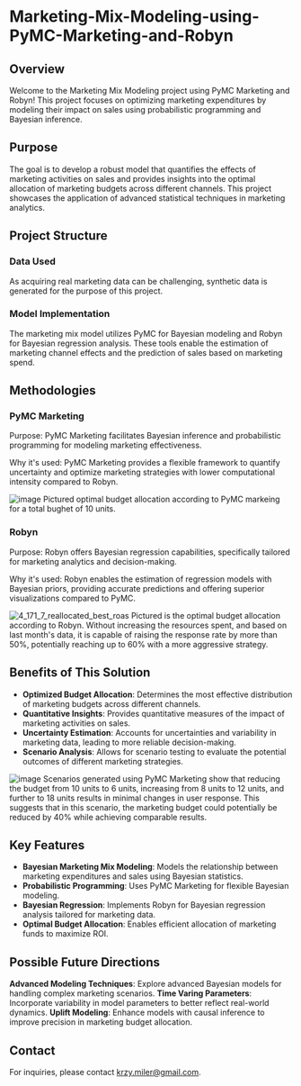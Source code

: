 # Marketing-Mix-Modeling-using-PyMC-Marketing-and-Robyn
## Overview
Welcome to the Marketing Mix Modeling project using PyMC Marketing and Robyn! This project focuses on optimizing marketing expenditures by modeling their impact on sales using probabilistic programming and Bayesian inference.

## Purpose
The goal is to develop a robust model that quantifies the effects of marketing activities on sales and provides insights into the optimal allocation of marketing budgets across different channels. This project showcases the application of advanced statistical techniques in marketing analytics.

## Project Structure
### Data Used
As acquiring real marketing data can be challenging, synthetic data is generated for the purpose of this project.

### Model Implementation
The marketing mix model utilizes PyMC for Bayesian modeling and Robyn for Bayesian regression analysis. These tools enable the estimation of marketing channel effects and the prediction of sales based on marketing spend.

## Methodologies
### PyMC Marketing
Purpose: PyMC Marketing facilitates Bayesian inference and probabilistic programming for modeling marketing effectiveness.

Why it's used: PyMC Marketing provides a flexible framework to quantify uncertainty and optimize marketing strategies with lower computational intensity compared to Robyn.

![image](https://github.com/user-attachments/assets/dfb2d8de-fbb8-4538-b279-ffbb7abfb4fa)
Pictured optimal budget allocation according to PyMC markeing for a total bughet of 10 units.

### Robyn
Purpose: Robyn offers Bayesian regression capabilities, specifically tailored for marketing analytics and decision-making.

Why it's used: Robyn enables the estimation of regression models with Bayesian priors, providing accurate predictions and offering superior visualizations compared to PyMC.

![4_171_7_reallocated_best_roas](https://github.com/user-attachments/assets/6df1a7d8-7f17-4fe7-9343-80865f74ac48)
Pictured is the optimal budget allocation according to Robyn. Without increasing the resources spent, and based on last month's data, it is capable of raising the response rate by more than 50%, potentially reaching up to 60% with a more aggressive strategy.

## Benefits of This Solution
- **Optimized Budget Allocation**: Determines the most effective distribution of marketing budgets across different channels.
- **Quantitative Insights**: Provides quantitative measures of the impact of marketing activities on sales.
- **Uncertainty Estimation**: Accounts for uncertainties and variability in marketing data, leading to more reliable decision-making.
- **Scenario Analysis**: Allows for scenario testing to evaluate the potential outcomes of different marketing strategies.

![image](https://github.com/user-attachments/assets/5603eb37-7231-44c3-803c-faf82521f2e4)
Scenarios generated using PyMC Marketing show that reducing the budget from 10 units to 6 units, increasing from 8 units to 12 units, and further to 18 units results in minimal changes in user response. This suggests that in this scenario, the marketing budget could potentially be reduced by 40% while achieving comparable results.


## Key Features
- **Bayesian Marketing Mix Modeling**: Models the relationship between marketing expenditures and sales using Bayesian statistics.
- **Probabilistic Programming**: Uses PyMC Marketing for flexible Bayesian modeling.
- **Bayesian Regression**: Implements Robyn for Bayesian regression analysis tailored for marketing data.
- **Optimal Budget Allocation**: Enables efficient allocation of marketing funds to maximize ROI.

## Possible Future Directions
**Advanced Modeling Techniques**:  Explore advanced Bayesian models for handling complex marketing scenarios.
**Time Varing Parameters**: Incorporate variability in model parameters to better reflect real-world dynamics.
**Uplift Modeling**: Enhance models with causal inference to improve precision in marketing budget allocation.

## Contact
For inquiries, please contact krzy.miler@gmail.com.
